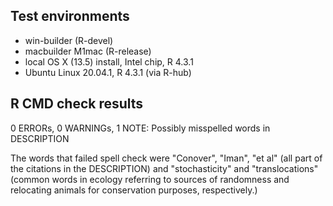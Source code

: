 ## Test environments
* win-builder (R-devel)
* macbuilder M1mac (R-release)
* local OS X (13.5) install, Intel chip, R 4.3.1
* Ubuntu Linux 20.04.1, R 4.3.1 (via R-hub)

## R CMD check results

0 ERRORs, 0 WARNINGs, 1 NOTE: Possibly misspelled words in DESCRIPTION

The words that failed spell check were "Conover", "Iman", "et al" (all part of the citations in the DESCRIPTION) and
"stochasticity" and "translocations" (common words in ecology referring to sources of randomness and relocating
animals for conservation purposes, respectively.)
